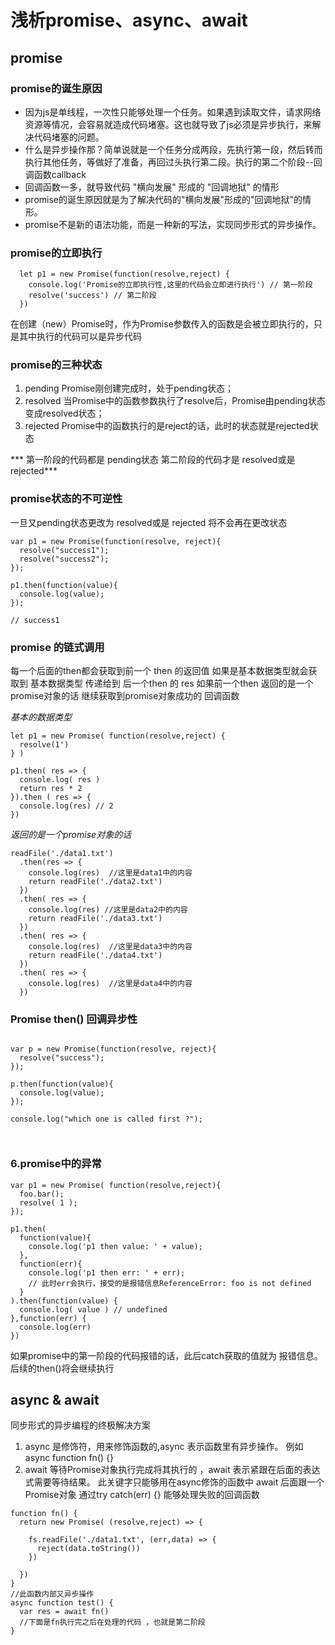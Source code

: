 # 浅析promise、async、await

## promise 

### promise的诞生原因

- 因为js是单线程，一次性只能够处理一个任务。如果遇到读取文件，请求网络资源等情况，会容易就造成代码堵塞。这也就导致了js必须是异步执行，来解决代码堵塞的问题。
- 什么是异步操作那？简单说就是一个任务分成两段，先执行第一段，然后转而执行其他任务，等做好了准备，再回过头执行第二段。执行的第二个阶段--回调函数callback
- 回调函数一多，就导致代码 "横向发展" 形成的 "回调地狱" 的情形
- promise的诞生原因就是为了解决代码的"横向发展"形成的"回调地狱"的情形。
- promise不是新的语法功能，而是一种新的写法，实现同步形式的异步操作。

### promise的立即执行
```
  let p1 = new Promise(function(resolve,reject) {
    console.log('Promise的立即执行性,这里的代码会立即进行执行') // 第一阶段
    resolve('success') // 第二阶段
  })
```
在创建（new）Promise时，作为Promise参数传入的函数是会被立即执行的，只是其中执行的代码可以是异步代码

### promise的三种状态

1. pending  Promise刚创建完成时，处于pending状态；
2. resolved 当Promise中的函数参数执行了resolve后，Promise由pending状态变成resolved状态；
3. rejected Promise中的函数执行的是reject的话，此时的状态就是rejected状态

*** 第一阶段的代码都是 pending状态  第二阶段的代码才是 resolved或是rejected***

### promise状态的不可逆性
一旦又pending状态更改为 resolved或是 rejected 将不会再在更改状态

```
var p1 = new Promise(function(resolve, reject){
  resolve("success1");
  resolve("success2");
});

p1.then(function(value){
  console.log(value);
});

// success1 
```
### promise 的链式调用

每一个后面的then都会获取到前一个 then 的返回值
如果是基本数据类型就会获取到 基本数据类型 传递给到 后一个then 的 res
如果前一个then 返回的是一个 promise对象的话 继续获取到promise对象成功的 回调函数 

*基本的数据类型*
```
let p1 = new Promise( function(resolve,reject) {
  resolve(1')
} )

p1.then( res => {
  console.log( res )
  return res * 2
}).then ( res => {
  console.log(res) // 2
})
```

*返回的是一个promise对象的话*
```
readFile('./data1.txt')
  .then(res => {
    console.log(res)  //这里是data1中的内容
    return readFile('./data2.txt') 
  })
  .then( res => {
    console.log(res) //这里是data2中的内容
    return readFile('./data3.txt')
  })
  .then( res => {
    console.log(res)  //这里是data3中的内容
    return readFile('./data4.txt')
  })
  .then( res => {
    console.log(res)  //这里是data4中的内容
  })

```

### Promise then() 回调异步性

```

var p = new Promise(function(resolve, reject){
  resolve("success");
});

p.then(function(value){
  console.log(value);
});

console.log("which one is called first ?");



```

### 6.promise中的异常

```
var p1 = new Promise( function(resolve,reject){
  foo.bar();
  resolve( 1 );	  
});

p1.then(
  function(value){
    console.log('p1 then value: ' + value);
  },
  function(err){
    console.log('p1 then err: ' + err); 
    // 此时err会执行，接受的是报错信息ReferenceError: foo is not defined 
  }
).then(function(value) {
  console.log( value ) // undefined
},function(err) {
  console.log(err)
})

```
如果promise中的第一阶段的代码报错的话，此后catch获取的值就为 报错信息。后续的then()将会继续执行


## async & await 

同步形式的异步编程的终极解决方案
1. async 是修饰符，用来修饰函数的,async 表示函数里有异步操作。  例如  async function fn() {}
2. await 等待Promise对象执行完成将其执行的 ，await 表示紧跟在后面的表达式需要等待结果。
此关键字只能够用在async修饰的函数中 await 后面跟一个Promise对象
通过try catch(err) {} 能够处理失败的回调函数

```
function fn() {
  return new Promise( (resolve,reject) => {

    fs.readFile('./data1.txt', (err,data) => {
      reject(data.toString())
    })

  })
}
//此函数内部又异步操作
async function test() {
  var res = await fn()
  //下面是fn执行完之后在处理的代码 ，也就是第二阶段
}

```
